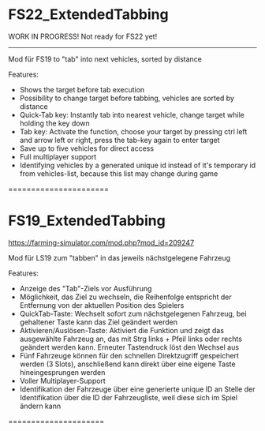 # FS22_ExtendedTabbing 
WORK IN PROGRESS! Not ready for FS22 yet!

---

Mod für FS19 to "tab" into next vehicles, sorted by distance

Features:

- Shows the target before tab execution
- Possibility to change target before tabbing, vehicles are sorted by distance
- Quick-Tab key: Instantly tab into nearest vehicle, change target while holding the key down
- Tab key: Activate the function, choose your target by pressing ctrl left and arrow left or right, press the tab-key again to enter target
- Save up to five vehicles for direct access
- Full multiplayer support
- Identifying vehicles by a generated unique id instead of it's temporary id from vehicles-list, because this list may change during game

======================

# FS19_ExtendedTabbing 
https://farming-simulator.com/mod.php?mod_id=209247

Mod für LS19 zum "tabben" in das jeweils nächstgelegene Fahrzeug
 
 Features:
 
 - Anzeige des "Tab"-Ziels vor Ausführung
 - Möglichkeit, das Ziel zu wechseln, die Reihenfolge entspricht der Entfernung von der aktuellen Position des Spielers
 - QuickTab-Taste: Wechselt sofort zum nächstgelegenen Fahrzeug, bei gehaltener Taste kann das Ziel geändert werden
 - Aktivieren/Auslösen-Taste: Aktiviert die Funktion und zeigt das ausgewählte Fahrzeug an, das mit Strg links + Pfeil links oder rechts geändert werden kann. Erneuter Tastendruck löst den Wechsel aus
 - Fünf Fahrzeuge können für den schnellen Direktzugriff gespeichert werden (3 Slots), anschließend kann direkt über eine eigene Taste hineingesprungen werden
 - Voller Multiplayer-Support
 - Identifikation der Fahrzeuge über eine generierte unique ID an Stelle der Identifikation über die ID der Fahrzeugliste, weil diese sich im Spiel ändern kann
 
 =====================
 
